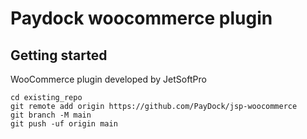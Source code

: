 # Paydock woocommerce plugin



## Getting started

WooCommerce plugin developed by JetSoftPro

```
cd existing_repo
git remote add origin https://github.com/PayDock/jsp-woocommerce
git branch -M main
git push -uf origin main
```
